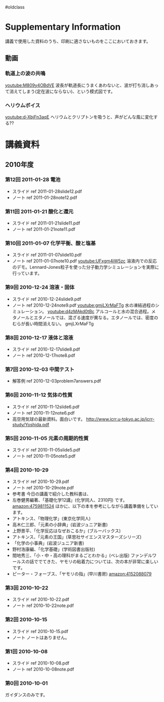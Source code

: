 #oldclass
# Supplementary Information
講義で使用した資料のうち、印刷に適さないものをここにおいておきます。
## 動画

### 軌道上の波の共鳴
[youtube:M809y4OBdVE](youtube:M809y4OBdVE)
波長が軌道長にうまくあわないと、波が打ち消しあって消えてしまう(定在波にならない)、という模式図です。
<!-- !氷の融解 -->
### ヘリウムボイス
[youtube:d-XbjFn3aqE](youtube:d-XbjFn3aqE)
ヘリウムとクリプトンを吸うと、声がどんな風に変化する??
# 講義資料
## 2010年度
### 第12回 2011-01-28 電池
* スライド
ref 2011-01-28slide12.pdf
* ノート
ref 2011-01-28note12.pdf
### 第11回 2011-01-21 酸化と還元
* スライド
ref 2011-01-21slide11.pdf
* ノート
ref 2011-01-21note11.pdf
### 第10回 2011-01-07 化学平衡、酸と塩基
* スライド
ref 2011-01-07slide10.pdf
* ノート
ref 2011-01-07note10.pdf
[youtube:UFxgm4iW5zc](youtube:UFxgm4iW5zc)
溶液内での反応のデモ。Lennard-Jones粒子を使った分子動力学シミュレーションを実際に行っています。
### 第9回 2010-12-24 溶液・固体
* スライド
ref 2010-12-24slide9.pdf
* ノート
ref 2010-12-24note9.pdf
[youtube:gmjLXrMaFTg](youtube:gmjLXrMaFTg)
水の凍結過程のシミュレーション。
[youtube:d4zMAkd0tBc](youtube:d4zMAkd0tBc)
アルコールと水の混合過程。メタノールとエタノールでは、混ざる速度が異なる。エタノールでは、密度のむらが長い時間消えない。
gmjLXrMaFTg

### 第8回 2010-12-17 液体と溶液
* スライド
ref 2010-12-17slide8.pdf
* ノート
ref 2010-12-17note8.pdf
### 第7回 2010-12-03 中間テスト
* 解答例
ref 2010-12-03problem7answers.pdf
### 第6回 2010-11-12 気体の性質
* スライド
ref 2010-11-12slide6.pdf
* ノート
ref 2010-11-12note6.pdf
* 高空用気球の最新資料。面白いです。
http://www.icrr.u-tokyo.ac.jp/icrr-study/Yoshida.pdf
### 第5回 2010-11-05 元素の周期的性質
* スライド
ref 2010-11-05slide5.pdf
* ノート
ref 2010-11-05note5.pdf
### 第4回 2010-10-29
* スライド
ref 2010-10-29.pdf
* ノート
ref 2010-10-29note.pdf
* 参考書
今日の講義で紹介した教科書は、
* 左巻健男編著、「基礎化学12講」(化学同人、2310円)
です。
[amazon:4759811524](amazon:4759811524)
ほかに、以下の本を参考にしながら講義準備をしています。
* アトキンス、「物理化学」(東京化学同人)
* 高木仁三郎、「元素の小辞典」(岩波ジュニア新書)
* 上野景平、「化学反応はなぜおこるか」(ブルーバックス)
* アトキンス、「元素の王国」(草思社サイエンスマスターズシリーズ)
* 「化学の小事典」(岩波ジュニア新書)
* 野村浩康編、「化学基礎」(学術図書出版社)
* 間地秀三、「小・中・高の理科がまるごとわかる」(ベレ出版)
ファンデルワールスの話ででてきた、ヤモリの粘着力については、次の本が非常に楽しいです。
* ピーター・フォーブス、「ヤモリの指」(早川書房)
[amazon:4152088079](amazon:4152088079)


### 第3回 2010-10-22
* スライド
ref 2010-10-22.pdf
* ノート
ref 2010-10-22note.pdf
### 第2回 2010-10-15
* スライド
ref 2010-10-15.pdf
* ノート
ノートはありません。
<!-- ref 2010-10-29note.pdf -->
### 第1回 2010-10-08
* スライド
ref 2010-10-08.pdf
* ノート
ref 2010-10-08note.pdf
### 第0回 2010-10-01
ガイダンスのみです。
<!--  -->
